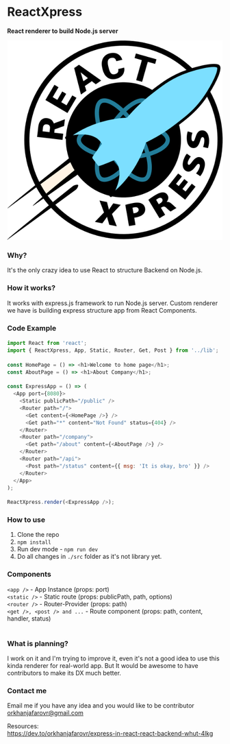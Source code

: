 # ReactXpress

**React renderer to build Node.js server**
<br />

![Planet Express](public/logo.svg)

### Why?

It's the only crazy idea to use React to structure Backend on Node.js.
<br />

### How it works?

It works with express.js framework to run Node.js server. Custom renderer we have is building express structure app from React Components.
<br />

### Code Example

```js
import React from 'react';
import { ReactXpress, App, Static, Router, Get, Post } from '../lib';

const HomePage = () => <h1>Welcome to home page</h1>;
const AboutPage = () => <h1>About Company</h1>;

const ExpressApp = () => (
  <App port={8080}>
    <Static publicPath="/public" />
    <Router path="/">
      <Get content={<HomePage />} />
      <Get path="*" content="Not Found" status={404} />
    </Router>
    <Router path="/company">
      <Get path="/about" content={<AboutPage />} />
    </Router>
    <Router path="/api">
      <Post path="/status" content={{ msg: 'It is okay, bro' }} />
    </Router>
  </App>
);

ReactXpress.render(<ExpressApp />);
```

### How to use

1. Clone the repo
2. `npm install`
3. Run dev mode - `npm run dev`
4. Do all changes in `./src` folder as it's not library yet.

### Components

`<app />` - App Instance (props: port)
<br/>
`<static />` - Static route (props: publicPath, path, options)
<br/>
`<router />` - Router-Provider (props: path)
<br/>
`<get />, <post /> and ...` - Route component (props: path, content, handler, status)
<br />
<br />

### What is planning?

I work on it and I'm trying to improve it, even it's not a good idea to use this kinda renderer for real-world app. But It would be awesome to have contributors to make its DX much better.

### Contact me

Email me if you have any idea and you would like to be contributor [orkhanjafarovr@gmail.com](mailto:orkhanjafarovr@gmail.com)

Resources: <br/>
https://dev.to/orkhanjafarovr/express-in-react-react-backend-whut-4lkg
